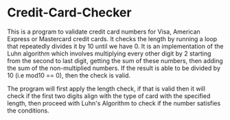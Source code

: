 # Credit-Card-Checker

This is a program to validate credit card numbers for Visa, American Express or Mastercard credit cards.
It checks the length by running a loop that repeatedly divides it by 10 until we have 0.
It is an implementation of the Luhn algorithm which involves multiplying every other digit by 2 starting from the second to last digit, getting the sum of these numbers, then adding the sum of the non-multiplied numbers. 
If the result is able to be divided by 10 (i.e mod10 == 0), then the check is valid.

The program will first apply the length check, if that is valid then it will check if the first two digits align with the type of card with the specified length, then proceed with Luhn's Algorithm to check if the number satisfies the conditions.
